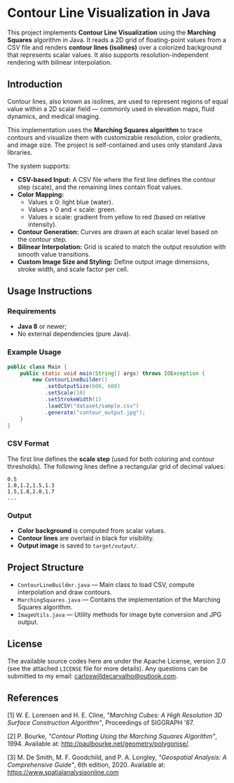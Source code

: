 # Contour Line Visualization in Java

This project implements **Contour Line Visualization** using the **Marching Squares** algorithm in Java. It reads a 2D grid of floating-point values from a CSV file and renders **contour lines (isolines)** over a colorized background that represents scalar values. It also supports resolution-independent rendering with bilinear interpolation.

## Introduction

Contour lines, also known as isolines, are used to represent regions of equal value within a 2D scalar field — commonly used in elevation maps, fluid dynamics, and medical imaging.

This implementation uses the **Marching Squares algorithm** to trace contours and visualize them with customizable resolution, color gradients, and image size. The project is self-contained and uses only standard Java libraries.

The system supports:

- **CSV-based Input:** A CSV file where the first line defines the contour step (scale), and the remaining lines contain float values.
- **Color Mapping:**
  - Values ≤ 0: light blue (water).
  - Values > 0 and < scale: green.
  - Values ≥ scale: gradient from yellow to red (based on relative intensity).
- **Contour Generation:** Curves are drawn at each scalar level based on the contour step.
- **Bilinear Interpolation:** Grid is scaled to match the output resolution with smooth value transitions.
- **Custom Image Size and Styling:** Define output image dimensions, stroke width, and scale factor per cell.

## Usage Instructions

### Requirements

- **Java 8** or newer;
- No external dependencies (pure Java).

### Example Usage

```java
public class Main {
    public static void main(String[] args) throws IOException {
        new ContourLineBuilder()
            .setOutputSize(600, 600)
            .setScale(10)
            .setStrokeWidth(1)
            .loadCSV("dataset/sample.csv")
            .generate("contour_output.jpg");
    }
}
```

### CSV Format

The first line defines the **scale step** (used for both coloring and contour thresholds). The following lines define a rectangular grid of decimal values:

```
0.5
1.0,1.2,1.5,1.3
1.5,1.8,2.0,1.7
...
```

### Output

- **Color background** is computed from scalar values.
- **Contour lines** are overlaid in black for visibility.
- **Output image** is saved to `target/output/`.

## Project Structure

- `ContourLineBuilder.java` — Main class to load CSV, compute interpolation and draw contours.
- `MarchingSquares.java` — Contains the implementation of the Marching Squares algorithm.
- `ImageUtils.java` — Utility methods for image byte conversion and JPG output.

## License

The available source codes here are under the Apache License, version 2.0 (see the attached `LICENSE` file for more details). Any questions can be submitted to my email: carloswilldecarvalho@outlook.com.

## References

[1] W. E. Lorensen and H. E. Cline, *"Marching Cubes: A High Resolution 3D Surface Construction Algorithm"*, Proceedings of SIGGRAPH '87.

[2] P. Bourke, *"Contour Plotting Using the Marching Squares Algorithm"*, 1994. Available at: http://paulbourke.net/geometry/polygonise/.

[3] M. De Smith, M. F. Goodchild, and P. A. Longley, *"Geospatial Analysis: A Comprehensive Guide"*, 6th edition, 2020. Available at: https://www.spatialanalysisonline.com
